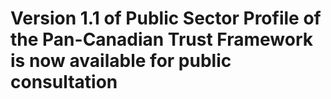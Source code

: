 # Version 1.1 of Public Sector Profile of the Pan-Canadian Trust Framework is now available for public consultation
